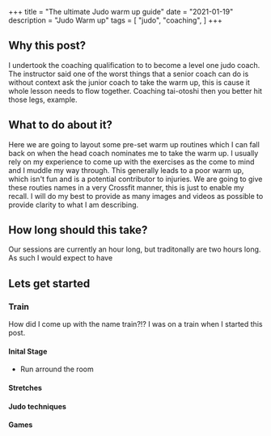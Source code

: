 +++
title = "The ultimate Judo warm up guide"
date = "2021-01-19"
description = "Judo Warm up"
tags = [
    "judo",
    "coaching",
]
+++

## Why this post?

I undertook the coaching qualification to to become a level one judo coach.  The instructor said one of the worst things that a senior coach can do is without context ask the junior coach to take the warm up, this is cause it whole lesson needs to flow together. Coaching tai-otoshi then you better hit those legs, <insert> example.



## What to do about it?

Here we are going to layout some pre-set warm up routines which I can fall back on when the head coach nominates me to take the warm up.  I usually rely on my experience to come up with the exercises as the come to mind and I muddle my way through.  This generally leads to a poor warm up, which isn't fun and is a potential contributor to injuries.  We are going to give these routies names in a very Crossfit manner, this is just to enable my recall.  I will do my best to provide as many images and videos as possible to provide clarity to what I am describing.


##  How long should this take?

Our sessions are currently an hour long, but traditonally are two hours long.  As such I would expect to have 

## Lets get started

### Train

How did I come up with the name train?!?  I was on a train when I started this post.

#### Inital Stage
- Run arround the room

#### Stretches
#### Judo techniques
#### Games




